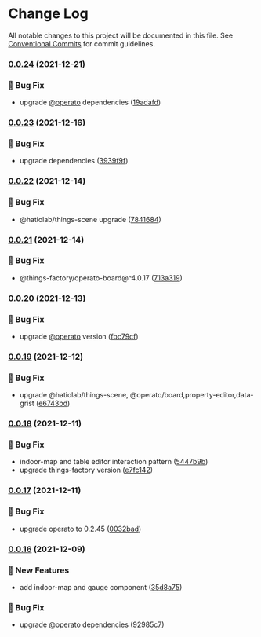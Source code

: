 # Change Log

All notable changes to this project will be documented in this file.
See [Conventional Commits](https://conventionalcommits.org) for commit guidelines.

### [0.0.24](https://github.com/things-scene/operato-scene/compare/v0.0.23...v0.0.24) (2021-12-21)


### :bug: Bug Fix

* upgrade [@operato](https://github.com/operato) dependencies ([19adafd](https://github.com/things-scene/operato-scene/commit/19adafde63c6a819c905c8b325b8fca6a3ff9e70))



### [0.0.23](https://github.com/things-scene/operato-scene/compare/v0.0.22...v0.0.23) (2021-12-16)


### :bug: Bug Fix

* upgrade dependencies ([3939f9f](https://github.com/things-scene/operato-scene/commit/3939f9f4069f97a5370b616375e3ecf36cf41704))



### [0.0.22](https://github.com/things-scene/operato-scene/compare/v0.0.21...v0.0.22) (2021-12-14)


### :bug: Bug Fix

* @hatiolab/things-scene upgrade ([7841684](https://github.com/things-scene/operato-scene/commit/78416849b0a336c55450e15f09d3cb58cc5e8e51))



### [0.0.21](https://github.com/things-scene/operato-scene/compare/v0.0.20...v0.0.21) (2021-12-14)


### :bug: Bug Fix

* @things-factory/operato-board@^4.0.17 ([713a319](https://github.com/things-scene/operato-scene/commit/713a319b55a9d27fca98a1b577898863cf89a765))



### [0.0.20](https://github.com/things-scene/operato-scene/compare/v0.0.19...v0.0.20) (2021-12-13)


### :bug: Bug Fix

* upgrade [@operato](https://github.com/operato) version ([fbc79cf](https://github.com/things-scene/operato-scene/commit/fbc79cfcc60f92a5c6c510dc07a42bc92b810777))



### [0.0.19](https://github.com/things-scene/operato-scene/compare/v0.0.18...v0.0.19) (2021-12-12)


### :bug: Bug Fix

* upgrade @hatiolab/things-scene, @operato/board,property-editor,data-grist ([e6743bd](https://github.com/things-scene/operato-scene/commit/e6743bda29852fdae779b893a1e825a1cb73f0f9))



### [0.0.18](https://github.com/things-scene/operato-scene/compare/v0.0.17...v0.0.18) (2021-12-11)


### :bug: Bug Fix

* indoor-map and table editor interaction pattern ([5447b9b](https://github.com/things-scene/operato-scene/commit/5447b9b36bab108db6845ccd6c82a5c6ece7ffbf))
* upgrade things-factory version ([e7fc142](https://github.com/things-scene/operato-scene/commit/e7fc142a70d3d54b61fdd076522dede8a5908dcd))



### [0.0.17](https://github.com/things-scene/operato-scene/compare/v0.0.16...v0.0.17) (2021-12-11)


### :bug: Bug Fix

* upgrade operato to 0.2.45 ([0032bad](https://github.com/things-scene/operato-scene/commit/0032bad0914e7fd7eae5e8cc1574df20ce7cb851))



### [0.0.16](https://github.com/things-scene/operato-scene/compare/v0.0.15...v0.0.16) (2021-12-09)


### :rocket: New Features

* add indoor-map and gauge component ([35d8a75](https://github.com/things-scene/operato-scene/commit/35d8a75f7d691dd23ea299fd772b79d19eec5d2f))


### :bug: Bug Fix

* upgrade [@operato](https://github.com/operato) dependencies ([92985c7](https://github.com/things-scene/operato-scene/commit/92985c76d2b7e6d3941c2c809a85b3676a579b0e))
